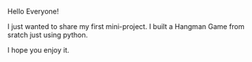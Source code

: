 Hello Everyone!

I just wanted to share my first mini-project. I built a Hangman Game from sratch just using python.

I hope you enjoy it.
